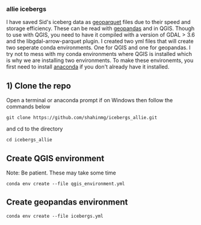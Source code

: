 ### allie icebergs

I have saved Sid's iceberg data as [geoparquet](https://geoparquet.org/) files due to their speed and storage efficiency. These can be read with [geopandas](https://geopandas.org/en/stable/) and in QGIS. Though to use with QGIS, you need to have it compiled with a version of GDAL > 3.6 and the libgdal-arrow-parquet plugin. I created two yml files that will create two seperate conda environments. One for QGIS and one for geopandas. I try not to mess with my conda environments where QGIS is installed which is why we are installing two environments. To make these environemts, you first need to install [anaconda](https://www.anaconda.com/download) if you don't already have it installed.

## 1) Clone the repo
Open a terminal or anaconda prompt if on Windows then follow the commands below

```
git clone https://github.com/shahinmg/icebergs_allie.git
```
and cd to the directory 
```
cd icebergs_allie
```
## Create QGIS environment

Note: Be patient. These may take some time
```
conda env create --file qgis_environment.yml
```

## Create geopandas environment
```
conda env create --file icebergs.yml
```

